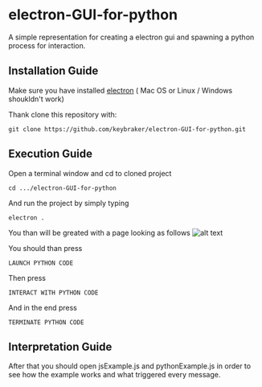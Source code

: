# electron-GUI-for-python
A simple representation for  creating a electron gui and spawning a python process for interaction.

## Installation Guide

Make sure you have installed [electron](https://electron.atom.io) ( Mac OS or Linux / Windows shoukldn't work)

Thank clone this repository with:
```
git clone https://github.com/keybraker/electron-GUI-for-python.git
```

## Execution Guide


Open a terminal window and cd to cloned project
```
cd .../electron-GUI-for-python
```
And run the project by simply typing
```
electron .
```
You than will be greated with a page looking as follows
![alt text](https://raw.githubusercontent.com/keybraker/electron-GUI-for-python/master/jsPython.png)

You should than press 
```
LAUNCH PYTHON CODE
```
Then press 
```
INTERACT WITH PYTHON CODE
```
And in the end press 
```
TERMINATE PYTHON CODE
```

## Interpretation Guide

After that you should open jsExample.js and pythonExample.js in order to see how the example works and what triggered every message.
